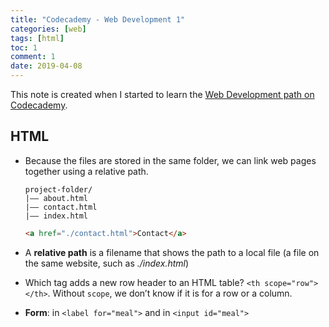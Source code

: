 ```yaml
---
title: "Codecademy - Web Development 1"
categories: [web]
tags: [html]
toc: 1
comment: 1
date: 2019-04-08
---
```


This note is created when I started to learn the [Web Development path on Codecademy](https://www.codecademy.com/learn/paths/web-development).

## HTML

- Because the files are stored in the same folder, we can link web pages together using a relative path.
	~~~ 
	project-folder/
	|—— about.html
	|—— contact.html
	|—— index.html
	~~~
	
	~~~ html
	<a href="./contact.html">Contact</a>
	~~~
- A **relative path** is a filename that shows the path to a local file (a file on the same website, such as *./index.html*) 
- Which tag adds a new row header to an HTML table? `<th scope="row"></th>`. Without `scope`, we don’t know if it is for a row or a column.
- **Form**: in `<label for="meal">` and in `<input id="meal">`

